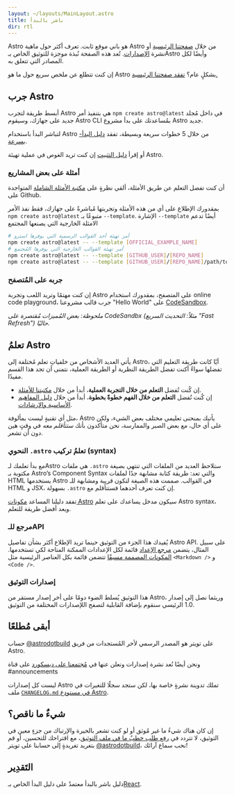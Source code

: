 ```yaml
---
layout: ~/layouts/MainLayout.astro
title: باشر بالبدأ
dir: rtl
---
```


Astro هو باني موقع ثابت. تعرف أكثر حول ماهية Astro من خلال [صفحتنا الرئيسية](https://astro.build/) أو نشرة [الإصدارات](https://astro.build/blog/introducing-astro). تُعد هذه الصفحة نُبذة موجزة للتوثيق الخاص بـAstro وأيضًا لكل المصادر التي تتعلق به.

إن كنت تتطلع عن ملخص سريع حول ما هو Astro بشكلٍ عام؟ [تفقد صفحتنا الرئيسية.](https://astro.build/blog/introducing-astro)

## جرب Astro

أبسط طريقة لتجرب Astro هي بتنفيذ أمر `npm create astro@latest` في داخل مُجلد جديد على جهازك، وسيقوم Astro CLI بمُساعدتك على بدأ مشروع Astro جديد.

لتباشر البدأ باستخدام Astro من خلال 5 خطوات سريعة وبسيطة، تفقد [دليل البدأ-بسرعة](/ar/install/auto/).

أو إقرأ [دليل التثبيت](/ar/install/manual/) إن كنت تريد الغوص في عملية تهيئة Astro.

### أمثلة على بعض المشاريع

أن كنت تفضل التعلم عن طريق الأمثلة، ألقي نظرةٍ على [مكتبة الأمثلة الشاملة](https://github.com/withastro/astro/tree/main/examples) المتواجدة على Github.

بمقدورك الإطلاع على أي من هذه الأمثلة وتجربتها مُباشرةً على جهازك،
فقط نفذ الأمر <code ltr="left">npm create astro@latest</code> متبوعًا بـ
`--template`. الإشارة `--template` أيضًا تدعم الامثلة الخارجية التي يصنعها المجتمع

```bash
# أمر تهيئة أحد القوالب الرسمية التي يوفرها استرو
npm create astro@latest -- --template [OFFICIAL_EXAMPLE_NAME]
# أمر تهيئة القوالب الخارجية التي يوفرها المُجتمع
npm create astro@latest -- --template [GITHUB_USER]/[REPO_NAME]
npm create astro@latest -- --template [GITHUB_USER]/[REPO_NAME]/path/to/example
```

### جربه على المُتصفح

إن كنت مهتمًا وتريد اللعب وتجربة Astro على المتصفح، بمقدورك استخدام online code playground، جرب قالب مشروعنا "Hello World" على [CodeSandbox](https://codesandbox.io/s/astro-template-hugb3).

_ملحوظة: بعض المُميزات مُقتصرة على CodeSandbx (مثلاً: التحديث السريع "Fast Refresh") حاليًا._

## تعلمُ Astro

يأتي العديد الأشخاص من خلفياتِ تعلم مُختلفة إلى Astro، أيًا كانت طريقة التعليم التي تفضلها سواءً أكنت تفضل الطريقة النظرية أو الطريقة العملية، نتمنى أن تجد هذا القسم مفيدًا.

- إن كُنت تُفضل **التعلم من خلال التجربة العملية**، أبدأ من خلال [مكتبتنا للأمثلة](https://github.com/withastro/astro/tree/main/examples).
- إن كُنت تُفضل **التعلم من خلال الفهم خطوةً بخطوة**، أبدأ من خلال [دليل المفاهيم الأساسية والإرشادات](/ar/core-concepts/project-structure/).

مثل أي تقنيةٍ ليست بمألوفة، Astro يأتيك بمنحنى تعليمي مختلف بعض الشيء، ولكن على أي حال، مع بعض الصبر والممارسة، نحن متأكدون بأنك _ستتأقلم معه_ في وقتٍ هين دون أن تشعر.

### تعلمُ تركيب <code dir="ltr">.astro</code> النحوي (syntax)

مع بدأ تعلمك لـAstro ستلاحظ العديد من الملفات التي تنتهي بصيغة <code dir="ltr">.astro</code> هي ملفات مكتوبة بـ Astro’s Component Syntax والتي تعد: طريقة كتابة مشابهة جدًا لملفات HTML يستخدمها Astro في القوالب.
صممت هذه الصيغة لتكون قريبة ومشابهة للـ HTML و JSX، إن كنت تعرف أحدهما فستتأقلم مع <code dir="ltr">.astro</code> بسهولة.

تفقد دليلنا المساعد [مكونات Astro](/ar/core-concepts/astro-components/) سيكون مدخل يساعدك على تعلم Astro syntax، ويعد أفضل طريقة للتعلم.

### مرجع للـAPI

يُفيدك هذا الجزء من التوثيق حينما تريد الإطلاع أكثر بشأن تفاصيل Astro API. على سبيل المثال، يتضمن [مرجع الإعداد](/ar/reference/configuration-reference/) قائمة لكل الإعدادات الممكنة المتاحة لكي تستخدمها. [المكونات المصممة مسبقًا](/ar/reference/api-reference/#built-in-components) تتضمن قائمة بكل العناصر الرئيسية مثل <span dir="ltr">`<Markdown />` و `<Code />`</span>.

### إصدارات التوثيق

هذا التوثيق يُسلط الضوء دومًا على أخر إصدار مستقر من Astro، وريثما نصل إلى إصدار 1.0 الرئيسي سنقوم بإضافة القابلية لتصفح اللإصدارات المختلفة من التوثيق.

## أبقى مُطلعًا

حساب [@astrodotbuild](https://twitter.com/astrodotbuild) على تويتر هو المصدر الرسمي لأخر المُستجدات من فريق Astro.

ونحن أيضًا نُعد نشرة إصدارات ونعلن عنها في [مُجتمعنا على ديسكورد](https://astro.build/chat) على قناة <span dir="ltr">#announcements</span>

ليست كل إصدارات Astro تملك تدوينة نشرةٍ خاصة بها، لكن ستجد سجلًا للتغيرات في ملف [`CHANGELOG.md` في مستودع Astro](https://github.com/withastro/astro/blob/main/packages/astro/CHANGELOG.md).

## شيءٌ ما ناقص؟

إن كان هناك شيءُ ما غير مُوثق أو لو كنت تشعر بالحيرة والإرتباك من جزءٍ معين في التوثيق، لا تتردد في [رفع طلب خطبٌ ما في ملف التوثيق](https://github.com/withastro/astro/issues/new/choose)، مع اقتراحك للتحسين، أو قم بتغريد تغريدةٍ إلى حسابنا على تويتر [@astrodotbuild](https://twitter.com/astrodotbuild)، نحب سماع آرائك!

## التَقدِير

دليل باشر بالبدأ معتمدٌ على دليل البدأ الخاص بـ[React](https://ar.reactjs.org/).
